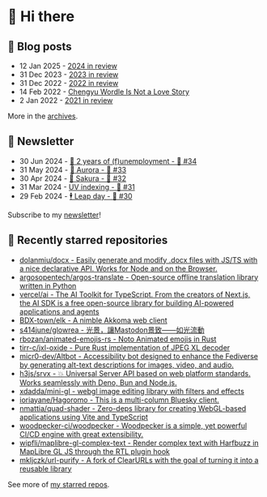 # 👋 Hi there

## 📝 Blog posts

<!-- feed start -->
- 12 Jan 2025 - [2024 in review](https://cheeaun.com/blog/2025/01/2024-in-review/)
- 31 Dec 2023 - [2023 in review](https://cheeaun.com/blog/2023/12/2023-in-review/)
- 31 Dec 2022 - [2022 in review](https://cheeaun.com/blog/2022/12/2022-in-review/)
- 14 Feb 2022 - [Chengyu Wordle Is Not a Love Story](https://cheeaun.com/blog/2022/02/chengyu-wordle-is-not-a-love-story/)
- 2 Jan 2022 - [2021 in review](https://cheeaun.com/blog/2022/01/2021-in-review/)
<!-- feed end -->

More in the [archives](https://cheeaun.com/blog/archives/).

## 📰 Newsletter

<!-- newsletter start -->
- 30 Jun 2024 - [🎂 2 years of (f)unemployment - 🥫 #34](https://cheeaun.substack.com/p/2-years-of-funemployment-34)
- 31 May 2024 - [🌌 Aurora - 🥫 #33](https://cheeaun.substack.com/p/aurora-33)
- 30 Apr 2024 - [🌸 Sakura - 🥫 #32](https://cheeaun.substack.com/p/sakura-32)
- 31 Mar 2024 - [UV indexing - 🥫 #31](https://cheeaun.substack.com/p/uv-indexing-31)
- 29 Feb 2024 - [🕴️ Leap day - 🥫 #30](https://cheeaun.substack.com/p/leap-day-30)
<!-- newsletter end -->

Subscribe to my [newsletter](https://cheeaun.substack.com/)!

## 🌟 Recently starred repositories

<!-- starred repos start -->
- [dolanmiu/docx - Easily generate and modify .docx files with JS/TS with a nice declarative API. Works for Node and on the Browser.](https://github.com/dolanmiu/docx)
- [argosopentech/argos-translate - Open-source offline translation library written in Python](https://github.com/argosopentech/argos-translate)
- [vercel/ai - The AI Toolkit for TypeScript. From the creators of Next.js, the AI SDK is a free open-source library for building AI-powered applications and agents ](https://github.com/vercel/ai)
- [BDX-town/elk - A nimble Akkoma web client](https://github.com/BDX-town/elk)
- [s414june/glowrea - 光景，讓Mastodon景致——如光流動](https://github.com/s414june/glowrea)
- [rbozan/animated-emojis-rs - Noto Animated emojis in Rust](https://github.com/rbozan/animated-emojis-rs)
- [tirr-c/jxl-oxide - Pure Rust implementation of JPEG XL decoder](https://github.com/tirr-c/jxl-oxide)
- [micr0-dev/Altbot - Accessibility bot designed to enhance the Fediverse by generating alt-text descriptions for images, video, and audio.](https://github.com/micr0-dev/Altbot)
- [h3js/srvx - 💥 Universal Server API based on web platform standards. Works seamlessly with Deno, Bun and Node.js.](https://github.com/h3js/srvx)
- [xdadda/mini-gl - webgl image editing library with filters and effects ](https://github.com/xdadda/mini-gl)
- [ioriayane/Hagoromo - This is a multi-column Bluesky client.](https://github.com/ioriayane/Hagoromo)
- [nmattia/quad-shader - Zero-deps library for creating WebGL-based applications using Vite and TypeScript](https://github.com/nmattia/quad-shader)
- [woodpecker-ci/woodpecker - Woodpecker is a simple, yet powerful CI/CD engine with great extensibility.](https://github.com/woodpecker-ci/woodpecker)
- [wipfli/maplibre-gl-complex-text - Render complex text with Harfbuzz in MapLibre GL JS through the RTL plugin hook](https://github.com/wipfli/maplibre-gl-complex-text)
- [mkljczk/url-purify - A fork of ClearURLs with the goal of turning it into a reusable library](https://github.com/mkljczk/url-purify)
<!-- starred repos end -->

See more of [my starred repos](https://github.com/stars/cheeaun/).
